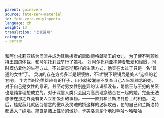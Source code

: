 ```yaml
---
parent: guinevere
source: fate-zero-material
id: fate-zero-encylopedia
language: zh
weight: 13
translation: "七夜蒼月"
category:
- person
---
```


和阿尔托莉亚结为同盟并成为其后援者的雷欧德格朗斯王的女儿。为了使不列颠维持王国的体裁，和阿尔托莉亚举行了婚礼。
对阿尔托莉亚抱持着敬爱和憧憬，同时模仿着他的生存方式，不过要贯彻那样的生活方式，他实在太过于只是一名“普通的女性”了。
灵魂的存在方式多半是眼镜娘，不过“脱下眼镜后是美人”这样的老套吧。
作为当时的英雄应有的样子，自小就被灌输不反省自己人生观观念的她，对于自己是女性的意识，甚至对男女性别差异的认识都没有，确信王与王妃的关系也是纯靠理想成立的。对于深信人类只会因为高贵理念结合在一起的她，完全无法想像在那之外竟有使人互相吸引的事物。―――直到和兰斯洛特爵士的相遇。
之后，桂妮薇儿就因为信念的傲以及灵魂的娇这样的波状攻击，使的自己和兰斯洛特都逼入了绝境。简直是赌上性命的傲娇，卡美洛真是个地狱啊哈～哈哈哈

